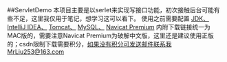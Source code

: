 ##ServletDemo
本项目主要是以serlet来实现写接口功能，初次接触后台可能有些不足，这里我仅用于笔记，想学习这可以看下。
使用之前需要配置
[JDK、](https://download.csdn.net/download/mrliu253/10436744)
[IntelliJ IDEA、](https://www.jetbrains.com/idea/download/#section=mac)
[Tomcat、](https://download.csdn.net/download/mrliu253/10427661)
[MySQL、](https://download.csdn.net/download/mrliu253/10436634)
[Navicat Premium](https://download.csdn.net/download/mrliu253/10431813)
内附下载链接统一为MAC版的，需要注意Navicat Premium为破解中文版，这里还是建议使用正版的；csdn限制下载需要积分，如果没有积分可发送邮件联系我MrLiu253@163.com

